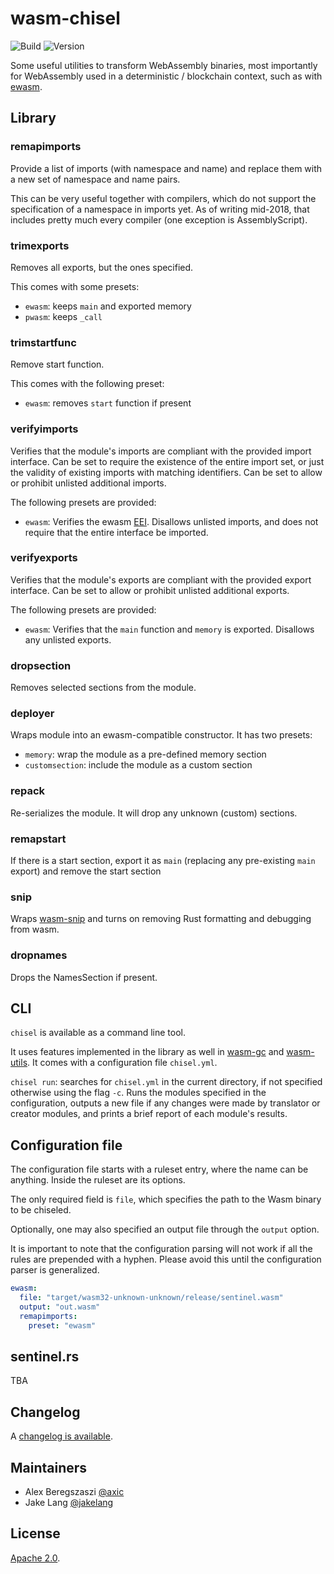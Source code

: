 # wasm-chisel

![Build](https://circleci.com/gh/wasmx/wasm-chisel.svg?style=shield&circle-token=:circle-token)
![Version](https://img.shields.io/crates/v/chisel.svg)

Some useful utilities to transform WebAssembly binaries, most importantly for WebAssembly used in a deterministic / blockchain context,
such as with [ewasm].

## Library

### remapimports

Provide a list of imports (with namespace and name) and replace them with a new set of namespace and name pairs.

This can be very useful together with compilers, which do not support the specification of a namespace in imports yet. As of writing mid-2018,
that includes pretty much every compiler (one exception is AssemblyScript).

### trimexports

Removes all exports, but the ones specified.

This comes with some presets:
- `ewasm`: keeps `main` and exported memory
- `pwasm`: keeps `_call`

### trimstartfunc

Remove start function.

This comes with the following preset:
- `ewasm`: removes `start` function if present


### verifyimports

Verifies that the module's imports are compliant with the provided import interface.
Can be set to require the existence of the entire import set, or just the validity of existing imports with matching identifiers.
Can be set to allow or prohibit unlisted additional imports.

The following presets are provided:
- `ewasm`: Verifies the ewasm [EEI](https://github.com/ewasm/design/blob/master/eth_interface.md). Disallows unlisted imports, and does not require that the entire interface be imported.

### verifyexports

Verifies that the module's exports are compliant with the provided export interface.
Can be set to allow or prohibit unlisted additional exports.

The following presets are provided:
- `ewasm`: Verifies that the `main` function and `memory` is exported. Disallows any unlisted exports.

### dropsection

Removes selected sections from the module.

### deployer

Wraps module into an ewasm-compatible constructor. It has two presets:
- `memory`: wrap the module as a pre-defined memory section
- `customsection`: include the module as a custom section

### repack

Re-serializes the module. It will drop any unknown (custom) sections.

### remapstart

If there is a start section, export it as `main` (replacing any pre-existing `main` export) and remove the start section

### snip

Wraps [wasm-snip](https://github.com/rustwasm/wasm-snip/) and turns on removing Rust formatting and debugging from wasm.

### dropnames

Drops the NamesSection if present.

## CLI

`chisel` is available as a command line tool.

It uses features implemented in the library as well in [wasm-gc] and [wasm-utils]. It comes with a configuration file `chisel.yml`.

`chisel run`: searches for `chisel.yml` in the current directory, if not specified otherwise using the flag `-c`. Runs the modules specified in the configuration, outputs a new file if any changes were made by translator or creator modules, and prints a brief report of each module's results.

## Configuration file

The configuration file starts with a ruleset entry, where the name can be anything. Inside the ruleset are its options.

The only required field is `file`, which specifies the path to the Wasm binary to be chiseled.

Optionally, one may also specified an output file through the `output` option.

It is important to note that the configuration parsing will not work if all the rules are prepended with a hyphen. Please avoid this until the configuration parser is generalized.

```yaml
ewasm:
  file: "target/wasm32-unknown-unknown/release/sentinel.wasm"
  output: "out.wasm"
  remapimports:
    preset: "ewasm"
```

## sentinel.rs

TBA

## Changelog

A [changelog is available](CHANGELOG.md).

## Maintainers

* Alex Beregszaszi [@axic]
* Jake Lang [@jakelang]

## License

[Apache 2.0](LICENSE).

[@axic]: https://github.com/axic
[@jakelang]: https://github.com/jakelang
[ewasm]: http://github.com/ewasm
[wasm-gc]: https://github.com/alexcrichton/wasm-gc
[wasm-utils]: https://github.com/paritytech/wasm-utils
